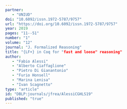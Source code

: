 ```yaml
---
partner: 
   - "UNIUD"
doi: "10.6092/issn.1972-5787/9757"
url: "https://doi.org/10.6092/issn.1972-5787/9757"
year: 2019
pages: "11--51"
number: "1"
volume: "12"
journal: "J. Formalized Reasoning"
title: "{LF+} in Coq for "fast and loose" reasoning"
author: 
   - "Fabio Alessi"
   - "Alberto Ciaffaglione"
   - "Pietro Di Gianantonio"
   - "Furio Honsell"
   - "Marina Lenisa"
   - "Ivan Scagnetto"
type: "article"
id: "DBLP:journals/jfrea/AlessiCGHLS19"
published: "true"
---
```

